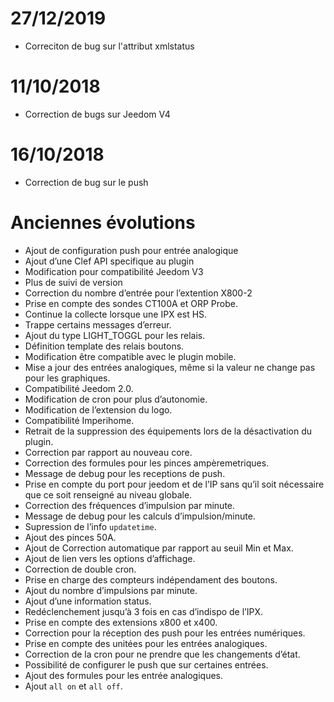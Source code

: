 # 27/12/2019

- Correciton de bug sur l'attribut xmlstatus

# 11/10/2018

- Correction de bugs sur Jeedom V4

# 16/10/2018

- Correction de bug sur le push

# Anciennes évolutions

-   Ajout de configuration push pour entrée analogique
-   Ajout d’une Clef API specifique au plugin
-   Modification pour compatibilité Jeedom V3
-   Plus de suivi de version
-   Correction du nombre d’entrée pour l’extention X800-2
-   Prise en compte des sondes CT100A et ORP Probe.
-   Continue la collecte lorsque une IPX est HS.
-   Trappe certains messages d’erreur.
-   Ajout du type LIGHT\_TOGGL pour les relais.
-   Définition template des relais boutons.
-   Modification être compatible avec le plugin mobile.
-   Mise a jour des entrées analogiques, même si la valeur ne change pas
    pour les graphiques.
-   Compatibilité Jeedom 2.0.
-   Modification de cron pour plus d’autonomie.
-   Modification de l’extension du logo.
-   Compatibilité Imperihome.
-   Retrait de la suppression des équipements lors de la désactivation
    du plugin.
-   Correction par rapport au nouveau core.
-   Correction des formules pour les pinces ampèremetriques.
-   Message de debug pour les receptions de push.
-   Prise en compte du port pour jeedom et de l’IP sans qu’il soit
    nécessaire que ce soit renseigné au niveau globale.
-   Correction des fréquences d’impulsion par minute.
-   Message de debug pour les calculs d’impulsion/minute.
-   Supression de l’info `updatetime`.
-   Ajout des pinces 50A.
-   Ajout de Correction automatique par rapport au seuil Min et Max.
-   Ajout de lien vers les options d’affichage.
-   Correction de double cron.
-   Prise en charge des compteurs indépendament des boutons.
-   Ajout du nombre d’impulsions par minute.
-   Ajout d’une information status.
-   Redéclenchement jusqu’à 3 fois en cas d’indispo de l’IPX.
-   Prise en compte des extensions x800 et x400.
-   Correction pour la réception des push pour les entrées numériques.
-   Prise en compte des unitées pour les entrées analogiques.
-   Correction de la cron pour ne prendre que les changements d’état.
-   Possibilité de configurer le push que sur certaines entrées.
-   Ajout des formules pour les entrée analogiques.
-   Ajout `all on` et `all off`.
